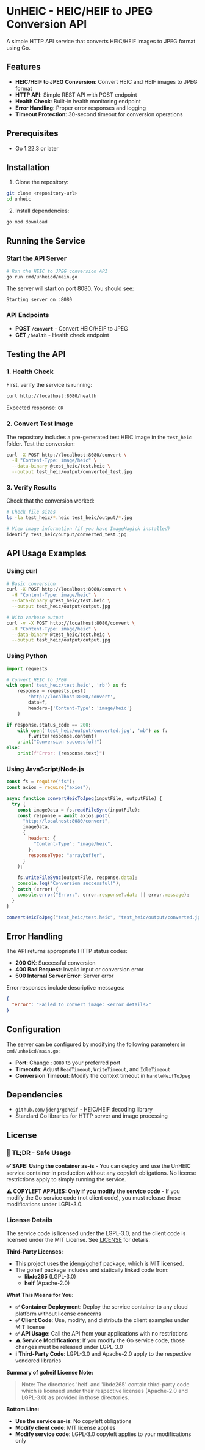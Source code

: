 # UnHEIC - HEIC/HEIF to JPEG Conversion API

A simple HTTP API service that converts HEIC/HEIF images to JPEG format using Go.

## Features

- **HEIC/HEIF to JPEG Conversion**: Convert HEIC and HEIF images to JPEG format
- **HTTP API**: Simple REST API with POST endpoint
- **Health Check**: Built-in health monitoring endpoint
- **Error Handling**: Proper error responses and logging
- **Timeout Protection**: 30-second timeout for conversion operations

## Prerequisites

- Go 1.22.3 or later

## Installation

1. Clone the repository:

```bash
git clone <repository-url>
cd unheic
```

2. Install dependencies:

```bash
go mod download
```

## Running the Service

### Start the API Server

```bash
# Run the HEIC to JPEG conversion API
go run cmd/unheicd/main.go
```

The server will start on port 8080. You should see:

```
Starting server on :8080
```

### API Endpoints

- **POST `/convert`** - Convert HEIC/HEIF to JPEG
- **GET `/health`** - Health check endpoint

## Testing the API

### 1. Health Check

First, verify the service is running:

```bash
curl http://localhost:8080/health
```

Expected response: `OK`

### 2. Convert Test Image

The repository includes a pre-generated test HEIC image in the `test_heic` folder. Test the conversion:

```bash
curl -X POST http://localhost:8080/convert \
  -H "Content-Type: image/heic" \
  --data-binary @test_heic/test.heic \
  --output test_heic/output/converted_test.jpg
```

### 3. Verify Results

Check that the conversion worked:

```bash
# Check file sizes
ls -la test_heic/*.heic test_heic/output/*.jpg

# View image information (if you have ImageMagick installed)
identify test_heic/output/converted_test.jpg
```

## API Usage Examples

### Using curl

```bash
# Basic conversion
curl -X POST http://localhost:8080/convert \
  -H "Content-Type: image/heic" \
  --data-binary @test_heic/test.heic \
  --output test_heic/output/output.jpg

# With verbose output
curl -v -X POST http://localhost:8080/convert \
  -H "Content-Type: image/heic" \
  --data-binary @test_heic/test.heic \
  --output test_heic/output/output.jpg
```

### Using Python

```python
import requests

# Convert HEIC to JPEG
with open('test_heic/test.heic', 'rb') as f:
    response = requests.post(
        'http://localhost:8080/convert',
        data=f,
        headers={'Content-Type': 'image/heic'}
    )

if response.status_code == 200:
    with open('test_heic/output/converted.jpg', 'wb') as f:
        f.write(response.content)
    print("Conversion successful!")
else:
    print(f"Error: {response.text}")
```

### Using JavaScript/Node.js

```javascript
const fs = require("fs");
const axios = require("axios");

async function convertHeicToJpeg(inputFile, outputFile) {
  try {
    const imageData = fs.readFileSync(inputFile);
    const response = await axios.post(
      "http://localhost:8080/convert",
      imageData,
      {
        headers: {
          "Content-Type": "image/heic",
        },
        responseType: "arraybuffer",
      }
    );

    fs.writeFileSync(outputFile, response.data);
    console.log("Conversion successful!");
  } catch (error) {
    console.error("Error:", error.response?.data || error.message);
  }
}

convertHeicToJpeg("test_heic/test.heic", "test_heic/output/converted.jpg");
```

## Error Handling

The API returns appropriate HTTP status codes:

- **200 OK**: Successful conversion
- **400 Bad Request**: Invalid input or conversion error
- **500 Internal Server Error**: Server error

Error responses include descriptive messages:

```json
{
  "error": "Failed to convert image: <error details>"
}
```

## Configuration

The server can be configured by modifying the following parameters in `cmd/unheicd/main.go`:

- **Port**: Change `:8080` to your preferred port
- **Timeouts**: Adjust `ReadTimeout`, `WriteTimeout`, and `IdleTimeout`
- **Conversion Timeout**: Modify the context timeout in `handleHeifToJpeg`

## Dependencies

- `github.com/jdeng/goheif` - HEIC/HEIF decoding library
- Standard Go libraries for HTTP server and image processing

## License

### 🚀 **TL;DR - Safe Usage**

**✅ SAFE: Using the container as-is** - You can deploy and use the UnHEIC service container in production without any copyleft obligations. No license restrictions apply to simply running the service.

**⚠️ COPYLEFT APPLIES: Only if you modify the service code** - If you modify the Go service code (not client code), you must release those modifications under LGPL-3.0.

### License Details

The service code is licensed under the LGPL-3.0, and the client code is licensed under the MIT License. See [LICENSE](LICENSE) for details.

**Third-Party Licenses:**

- This project uses the [jdeng/goheif](https://github.com/jdeng/goheif) package, which is MIT licensed.
- The goheif package includes and statically linked code from:
  - **libde265** (LGPL-3.0)
  - **heif** (Apache-2.0)

**What This Means for You:**

- **✅ Container Deployment**: Deploy the service container to any cloud platform without license concerns
- **✅ Client Code**: Use, modify, and distribute the client examples under MIT license
- **✅ API Usage**: Call the API from your applications with no restrictions
- **⚠️ Service Modifications**: If you modify the Go service code, those changes must be released under LGPL-3.0
- **ℹ️ Third-Party Code**: LGPL-3.0 and Apache-2.0 apply to the respective vendored libraries

**Summary of goheif License Note:**

> Note: The directories 'heif' and 'libde265' contain third-party code which is licensed under their respective licenses (Apache-2.0 and LGPL-3.0) as provided in those directories.

**Bottom Line:**

- **Use the service as-is**: No copyleft obligations
- **Modify client code**: MIT license applies
- **Modify service code**: LGPL-3.0 copyleft applies to your modifications only
